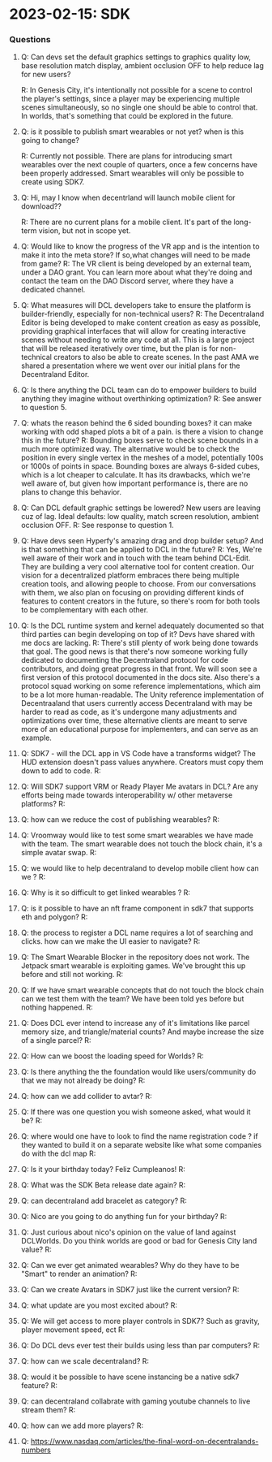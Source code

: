 # 2023-02-15: SDK

### Questions

1.  Q: Can devs set the default graphics settings to graphics quality low, base resolution match display, ambient occlusion OFF to help reduce lag for new users?

    R: In Genesis City, it's intentionally not possible for a scene to control the player's settings, since a player may be experiencing multiple scenes simultaneously, so no single one should be able to control that. In worlds, that's something that could be explored in the future.
2.  Q: is it possible to publish smart wearables or not yet? when is this going to change?

    R: Currently not possible. There are plans for introducing smart wearables over the next couple of quarters, once a few concerns have been properly addressed. Smart wearables will only be possible to create using SDK7.
3.  Q: Hi, may I know when decentrland will launch mobile client for download??

    R: There are no current plans for a mobile client. It's part of the long-term vision, but not in scope yet.
4.  Q: Would like to know the progress of the VR app and is the intention to make it into the meta store? If so,what changes will need to be made from game?
    R: The VR client is being developed by an external team, under a DAO grant. You can learn more about what they're doing and contact the team on the DAO Discord server, where they have a dedicated channel.
5.  Q: What measures will DCL developers take to ensure the platform is builder-friendly, especially for non-technical users?
    R: The Decentraland Editor is being developed to make content creation as easy as possible, providing graphical interfaces that will allow for creating interactive scenes without needing to write any code at all. This is a large project that will be released iteratively over time, but the plan is for non-technical creators to also be able to create scenes. In the past AMA we shared a presentation where we went over our initial plans for the Decentraland Editor.
6.  Q: Is there anything the DCL team can do to empower builders to build anything they imagine without overthinking optimization?
    R: See answer to question 5.
7.  Q: whats the reason behind the 6 sided bounding boxes? it can make working with odd shaped plots a bit of a pain. is there a vision to change this in the future?
    R: Bounding boxes serve to check scene bounds in a much more optimized way. The alternative would be to check the position in every single vertex in the meshes of a model, potentially 100s or 1000s of points in space. Bounding boxes are always 6-sided cubes, which is a lot cheaper to calculate. It has its drawbacks, which we're well aware of, but given how important performance is, there are no plans to change this behavior.
8.  Q: Can DCL default graphic settings be lowered? New users are leaving cuz of lag. Ideal defaults: low quality, match screen resolution, ambient occlusion OFF.
    R: See response to question 1.
9.  Q: Have devs seen Hyperfy's amazing drag and drop builder setup? And is that something that can be applied to DCL in the future?
    R: Yes, We're well aware of their work and in touch with the team behind DCL-Edit. They are building a very cool alternative tool for content creation. Our vision for a decentralized platform embraces there being multiple creation tools, and allowing people to choose. From our conversations with them, we also plan on focusing on providing different kinds of features to content creators in the future, so there's room for both tools to be complementary with each other.
10.  Q: Is the DCL runtime system and kernel adequately documented so that third parties can begin developing on top of it? Devs have shared with me docs are lacking.
    R: There's still plenty of work being done towards that goal. The good news is that there's now someone working fully dedicated to documenting the Decentraland protocol for code contributors, and doing great progress in that front. We will soon see a first version of this protocol documented in the docs site. Also there's a protocol squad working on some reference implementations, which aim to be a lot more human-readable. The Unity reference implementation of Decentraaland that users currently access Decentraland with may be harder to read as code, as it's undergone many adjustments and optimizations over time, these alternative clients are meant to serve more of an educational purpose for implementers, and can serve as an example.
11.  Q: SDK7 - will the DCL app in VS Code have a transforms widget? The HUD extension doesn't pass values anywhere. Creators must copy them down to add to code.
    R:
1.  Q: Will SDK7 support VRM or Ready Player Me avatars in DCL? Are any efforts being made towards interoperability w/ other metaverse platforms?
    R:
1.  Q: how can we reduce the cost of publishing wearables?
    R:
1.  Q: Vroomway would like to test some smart wearables we have made with the team. The smart wearable does not touch the block chain, it's a simple avatar swap.
    R:
1.  Q: we would like to help decentraland to develop mobile client how can we ?
    R:
1.  Q: Why is it so difficult to get linked wearables ?
    R:
1.  Q: is it possible to have an nft frame component in sdk7 that supports eth and polygon?
    R:
1.  Q: the process to register a DCL name requires a lot of searching and clicks. how can we make the UI easier to navigate? 
    R:
1.  Q: The Smart Wearable Blocker in the repository does not work. The Jetpack smart wearable is exploiting games. We've brought this up before and still not working.
    R:
1.  Q: If we have smart wearable concepts that do not touch the block chain can we test them with the team? We have been told yes before but nothing happened.
    R:
1.  Q: Does DCL ever intend to increase any of it's limitations like parcel memory size, and triangle/material counts? And maybe increase the size of a single parcel?
    R:
1.  Q: How can we boost the loading speed for Worlds? 
    R:
1.  Q: Is there anything the the foundation would like users/community do that we may not already be doing?
    R:
1.  Q: how can we add collider to avtar?
    R:
1.  Q: If there was one question you wish someone asked, what would it be? 
    R:
1.  Q: where would one have to look to find the name registration code ? if they wanted to build it on a separate website like what some companies do with the dcl map 
    R:
1.  Q: Is it your birthday today? Feliz Cumpleanos!
    R:
1.  Q: What was the SDK Beta release date again?
    R:
1.  Q: can decentraland add bracelet as category?
    R:
1.  Q: Nico are you going to do anything fun for your birthday?
    R:
1.  Q: Just curious about nico's opinion on the value of land against DCLWorlds. Do you think worlds are good or bad for Genesis City land value?
    R:
1.  Q: Can we ever get animated wearables? Why do they have to be "Smart" to render an animation?
    R:
1.  Q: Can we create Avatars in SDK7 just like the current version?
    R:
1.  Q: what update are you most excited about?
    R:
1.  Q: We will get access to more player controls in SDK7? Such as gravity, player movement speed, ect
    R:
1.  Q: Do DCL devs ever test their builds using less than par computers?
    R:
1.  Q: how can we scale decentraland?
    R:
1.  Q: would it be possible to have scene instancing be a native sdk7 feature?
    R:
1.  Q: can decentraland collabrate with gaming youtube channels to live stream them?
    R:
1.  Q: how can we add more players?
    R:
1.  Q:  https://www.nasdaq.com/articles/the-final-word-on-decentralands-numbers
